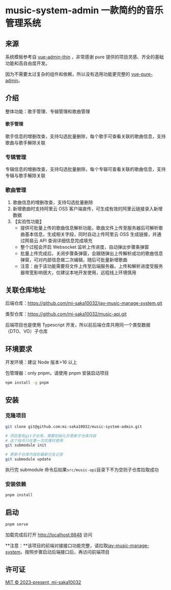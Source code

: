 <h1>music-system-admin 一款简约的音乐管理系统</h1>

## 来源

系统模板参考自 [vue-admin-thin](https://github.com/pure-admin/pure-admin-thin) ，非常感谢 pure 提供的项目灵感、齐全的基础功能和高自由度开发。

因为不需要太过复杂的组件和依赖，所以没有选用功能更完整的 [vue-pure-admin](https://github.com/pure-admin/vue-pure-admin)。

## 介绍

整体功能：歌手管理、专辑管理和歌曲管理

#### 歌手管理

歌手信息的增删改查，支持勾选批量删除，每个歌手可查看关联的歌曲信息，支持歌曲与歌手解除关联

### 专辑管理

专辑信息的增删改查，支持勾选批量删除，每个专辑可查看关联的歌曲信息，支持专辑与歌手解除关联

### 歌曲管理

1. 歌曲信息的增删改查，支持勾选批量删除
2. 新增歌曲时支持阿里云 OSS 客户端直传，可生成有效的阿里云链接录入新增数据
3. 【实验性功能】
   - 提供可批量上传的歌曲信息解析功能，歌曲文件上传至服务器后可解析歌曲基本信息，生成相关字段，同时自动上传阿里云 OSS 生成链接，并通过网易云 API 查询详细信息完成填充
   - 整个过程会开启 Websocket 监听上传进度，自动弹出步骤条弹窗
   - 批量上传完成后，关闭步骤条弹窗，会跟随弹出上传解析成功的歌曲信息弹窗，可对内部信息做二次编辑，随后可批量新增歌曲
   - 注意：由于该功能需要将文件上传至后端服务器，上传和解析进度受服务器带宽影响很大，仅建议本地开发使用，远程线上环境慎用

## 关联仓库地址

后端仓库：<https://github.com/mi-saka10032/jay-music-manage-system.git>

类型仓库：<https://github.com/mi-saka10032/music-api.git>

后端项目也是使用 Typescript 开发，所以前后端仓库共用同一个类型数据（DTO、VO）子仓库

## 环境要求

开发环境：建议 Node 版本>16 以上

包管理器：only pnpm，请使用 pnpm 安装启动项目

```bash
npm install -g pnpm
```

## 安装

### 克隆项目

```bash
git clone git@github.com:mi-saka10032/music-system-admin.git

# 项目里有git子仓库，需要初始化并更新子仓库内容
# 这个指令只在第一次克隆时使用
git submodule init

# 更新子仓库内容到最新分支记录
git submodule update
```

执行完 submodule 命令后如果`src/music-api`目录下不为空则子仓库拉取成功

### 安装依赖

```bash
pnpm install
```

## 启动

```bash
pnpm serve
```

加载完成后打开 <http://localhost:8848> 访问

**注意：**该项目的前端对接接口功能完整，请拉取[jay-music-manage-system](https://github.com/mi-saka10032/jay-music-manage-system.git)，按照步骤启动后端接口后，再访问前端项目

## 许可证

[MIT © 2023-present, mi-saka10032](./LICENSE)
